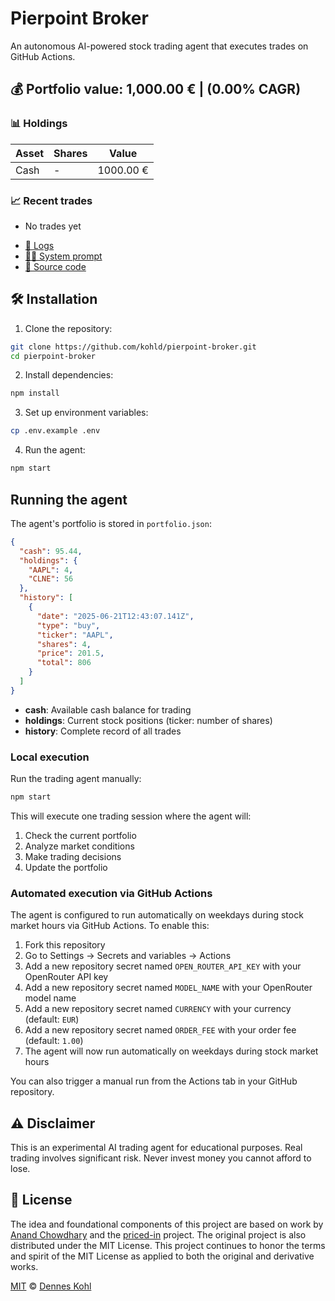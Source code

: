 # Pierpoint Broker

An autonomous AI-powered stock trading agent that executes trades on GitHub Actions.

<!-- auto start -->

## 💰 Portfolio value: 1,000.00 € | (0.00% CAGR)

### 📊 Holdings

| Asset | Shares | Value |
|-------|--------|-------|
| Cash | - | 1000.00 € |


### 📈 Recent trades

- No trades yet

<!-- auto end -->

- [🧠 Logs](./agent.log)
- [🧑‍💻 System prompt](./system-prompt.md)
- [📁 Source code](./agent.ts)

## 🛠️ Installation

1. Clone the repository:

```bash
git clone https://github.com/kohld/pierpoint-broker.git
cd pierpoint-broker
```

2. Install dependencies:

```bash
npm install
```

3. Set up environment variables:

```bash
cp .env.example .env
```

4. Run the agent:

```bash
npm start
```

## Running the agent

The agent's portfolio is stored in `portfolio.json`:

```json
{
  "cash": 95.44,
  "holdings": {
    "AAPL": 4,
    "CLNE": 56
  },
  "history": [
    {
      "date": "2025-06-21T12:43:07.141Z",
      "type": "buy",
      "ticker": "AAPL",
      "shares": 4,
      "price": 201.5,
      "total": 806
    }
  ]
}
```

- **cash**: Available cash balance for trading
- **holdings**: Current stock positions (ticker: number of shares)
- **history**: Complete record of all trades

### Local execution

Run the trading agent manually:

```bash
npm start
```

This will execute one trading session where the agent will:

1. Check the current portfolio
2. Analyze market conditions
3. Make trading decisions
4. Update the portfolio

### Automated execution via GitHub Actions

The agent is configured to run automatically on weekdays during stock market hours via GitHub Actions. To enable this:

1. Fork this repository
2. Go to Settings → Secrets and variables → Actions
3. Add a new repository secret named `OPEN_ROUTER_API_KEY` with your OpenRouter API key
4. Add a new repository secret named `MODEL_NAME` with your OpenRouter model name
5. Add a new repository secret named `CURRENCY` with your currency (default: `EUR`)
6. Add a new repository secret named `ORDER_FEE` with your order fee (default: `1.00`)
7. The agent will now run automatically on weekdays during stock market hours

You can also trigger a manual run from the Actions tab in your GitHub repository.

## ⚠️ Disclaimer

This is an experimental AI trading agent for educational purposes. Real trading involves significant risk. Never invest money you cannot afford to lose.

## 📄 License

The idea and foundational components of this project are based on work by [Anand Chowdhary](https://anandchowdhary.com) and the [priced-in](https://github.com/AnandChowdhary/priced-in) project. The original project is also distributed under the MIT License. This project continues to honor the terms and spirit of the MIT License as applied to both the original and derivative works.

[MIT](./LICENSE) © [Dennes Kohl](https://kohld.github.io/)

